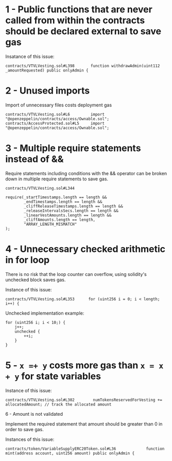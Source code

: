 1 - Public functions that are never called from within the contracts should be declared external to save gas
==

Insatance of this issue:

```
contracts/VTVLVesting.sol#L398       function withdrawAdmin(uint112 _amountRequested) public onlyAdmin {    
```

2 - Unused imports
==

Import of unnecessary files costs deployment gas

```
contracts/VTVLVesting.sol#L6         import "@openzeppelin/contracts/access/Ownable.sol";
contracts/AccessProtected.sol#L5     import "@openzeppelin/contracts/access/Ownable.sol";
```

3 - Multiple require statements instead of &&
==

Require statements including conditions with the && operator can be broken down in multiple require statements to save gas.

```
contracts/VTVLVesting.sol#L344

require(_startTimestamps.length == length &&
        _endTimestamps.length == length &&
        _cliffReleaseTimestamps.length == length &&
        _releaseIntervalsSecs.length == length &&
        _linearVestAmounts.length == length &&
        _cliffAmounts.length == length, 
        "ARRAY_LENGTH_MISMATCH"
);
```

4 - Unnecessary checked arithmetic in for loop
==

There is no risk that the loop counter can overflow, using solidity's unchecked block saves gas.

Instance of this issue:

```
contracts/VTVLVesting.sol#L353      for (uint256 i = 0; i < length; i++) {
```

Unchecked implementation example:

```
for (uint256 i; i < 10;) {
    j++;
    unchecked {
        ++i;
    }
}
```

5 - ```x =+ y``` costs more gas than ```x = x + y``` for state variables
==

Instance of this issue:

```
contracts/VTVLVesting.sol#L302        numTokensReservedForVesting += allocatedAmount; // track the allocated amount
```

6 - Amount is not validated

Implement the required statement that amount should be greater than 0 in order to save gas.

Instances of this issue:

```
contracts/token/VariableSupplyERC20Token.sol#L36             function mint(address account, uint256 amount) public onlyAdmin {
```

 